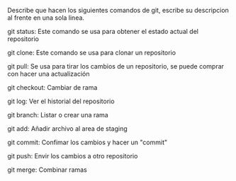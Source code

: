 Describe que hacen los siguientes comandos de git, escribe su descripcion al frente en una sola linea.

git status: Este comando se usa para obtener el estado actual del repositorio

git clone: Este comando se usa para clonar un repositorio

git pull: Se usa para tirar los cambios de un repositorio, se puede comprar con hacer una actualización

git checkout: Cambiar de rama

git log: Ver el historial del repositorio

git branch: Listar o crear una rama

git add: Añadir archivo al area de staging

git commit: Confimar los cambios y hacer un "commit"

git push: Envir los cambios a otro repositorio

git merge: Combinar ramas
